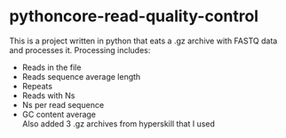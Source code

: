 # pythoncore-read-quality-control
This is a project written in python that eats a .gz archive with FASTQ data and processes it. Processing includes:<br>
- Reads in the file<br>
- Reads sequence average length<br>
- Repeats<br>
- Reads with Ns<br>
- Ns per read sequence<br>
- GC content average<br>
Also added 3 .gz archives from hyperskill that I used
